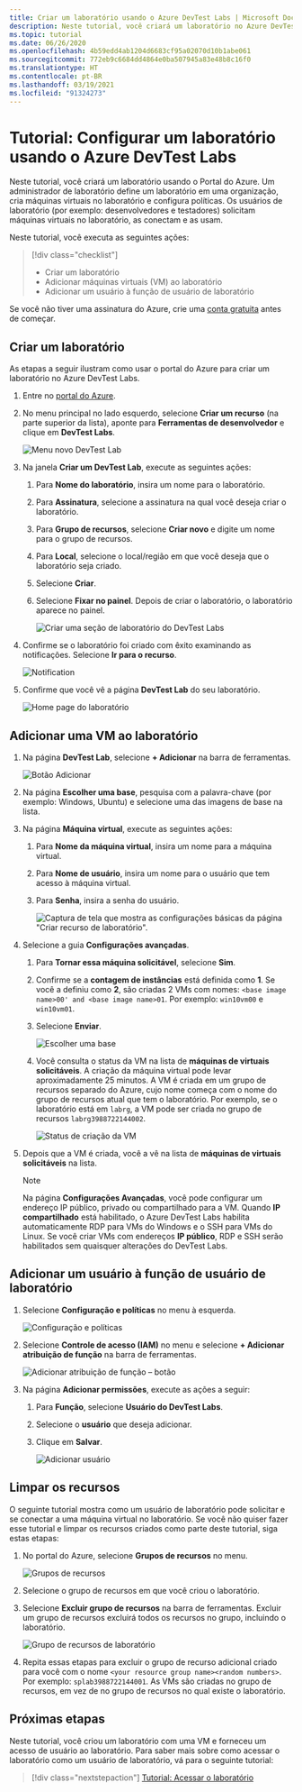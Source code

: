 ```yaml
---
title: Criar um laboratório usando o Azure DevTest Labs | Microsoft Docs
description: Neste tutorial, você criará um laboratório no Azure DevTest Labs usando o portal do Azure. Um administrador de laboratório configura um laboratório, cria VMs no laboratório e configura políticas.
ms.topic: tutorial
ms.date: 06/26/2020
ms.openlocfilehash: 4b59edd4ab1204d6683cf95a02070d10b1abe061
ms.sourcegitcommit: 772eb9c6684dd4864e0ba507945a83e48b8c16f0
ms.translationtype: HT
ms.contentlocale: pt-BR
ms.lasthandoff: 03/19/2021
ms.locfileid: "91324273"
---
```

# <a name="tutorial-set-up-a-lab-by-using-azure-devtest-labs"></a>Tutorial: Configurar um laboratório usando o Azure DevTest Labs
Neste tutorial, você criará um laboratório usando o Portal do Azure. Um administrador de laboratório define um laboratório em uma organização, cria máquinas virtuais no laboratório e configura políticas. Os usuários de laboratório (por exemplo: desenvolvedores e testadores) solicitam máquinas virtuais no laboratório, as conectam e as usam. 

Neste tutorial, você executa as seguintes ações:

> [!div class="checklist"]
> * Criar um laboratório
> * Adicionar máquinas virtuais (VM) ao laboratório
> * Adicionar um usuário à função de usuário de laboratório

Se você não tiver uma assinatura do Azure, crie uma [conta gratuita](https://azure.microsoft.com/free/) antes de começar.

## <a name="create-a-lab"></a>Criar um laboratório
As etapas a seguir ilustram como usar o portal do Azure para criar um laboratório no Azure DevTest Labs. 

1. Entre no [portal do Azure](https://portal.azure.com).
2. No menu principal no lado esquerdo, selecione **Criar um recurso** (na parte superior da lista), aponte para **Ferramentas de desenvolvedor** e clique em **DevTest Labs**. 

    ![Menu novo DevTest Lab](./media/tutorial-create-custom-lab/new-custom-lab-menu.png)
1. Na janela **Criar um DevTest Lab**, execute as seguintes ações: 
    1. Para **Nome do laboratório**, insira um nome para o laboratório. 
    2. Para **Assinatura**, selecione a assinatura na qual você deseja criar o laboratório. 
    3. Para **Grupo de recursos**, selecione **Criar novo** e digite um nome para o grupo de recursos. 
    4. Para **Local**, selecione o local/região em que você deseja que o laboratório seja criado. 
    5. Selecione **Criar**. 
    6. Selecione **Fixar no painel**. Depois de criar o laboratório, o laboratório aparece no painel. 

        ![Criar uma seção de laboratório do DevTest Labs](./media/tutorial-create-custom-lab/create-custom-lab-blade.png)
2. Confirme se o laboratório foi criado com êxito examinando as notificações. Selecione **Ir para o recurso**.  

    ![Notification](./media/tutorial-create-custom-lab/creation-notification.png)
3. Confirme que você vê a página **DevTest Lab** do seu laboratório. 

    ![Home page do laboratório](./media/tutorial-create-custom-lab/lab-home-page.png)

## <a name="add-a-vm-to-the-lab"></a>Adicionar uma VM ao laboratório

1. Na página **DevTest Lab**, selecione **+ Adicionar** na barra de ferramentas. 

    ![Botão Adicionar](./media/tutorial-create-custom-lab/add-vm-to-lab-button.png)
1. Na página **Escolher uma base**, pesquisa com a palavra-chave (por exemplo: Windows, Ubuntu) e selecione uma das imagens de base na lista. 
1. Na página **Máquina virtual**, execute as seguintes ações: 
    1. Para **Nome da máquina virtual**, insira um nome para a máquina virtual. 
    2. Para **Nome de usuário**, insira um nome para o usuário que tem acesso à máquina virtual. 
    3. Para **Senha**, insira a senha do usuário. 

        ![Captura de tela que mostra as configurações básicas da página "Criar recurso de laboratório".](./media/tutorial-create-custom-lab/new-virtual-machine.png)
1. Selecione a guia **Configurações avançadas**.
    1. Para **Tornar essa máquina solicitável**, selecione **Sim**.
    2. Confirme se a **contagem de instâncias** está definida como **1**. Se você a definiu como **2**, são criadas 2 VMs com nomes: `<base image name>00' and <base image name>01`. Por exemplo: `win10vm00` e `win10vm01`.     
    3. Selecione **Enviar**. 

        ![Escolher uma base](./media/tutorial-create-custom-lab/new-vm-advanced-settings.png)
    9. Você consulta o status da VM na lista de **máquinas de virtuais solicitáveis**. A criação da máquina virtual pode levar aproximadamente 25 minutos. A VM é criada em um grupo de recursos separado do Azure, cujo nome começa com o nome do grupo de recursos atual que tem o laboratório. Por exemplo, se o laboratório está em `labrg`, a VM pode ser criada no grupo de recursos `labrg3988722144002`. 

        ![Status de criação da VM](./media/tutorial-create-custom-lab/vm-creation-status.png)
1. Depois que a VM é criada, você a vê na lista de **máquinas de virtuais solicitáveis** na lista. 

    > [!NOTE] 
    > Na página **Configurações Avançadas**, você pode configurar um endereço IP público, privado ou compartilhado para a VM. Quando **IP compartilhado** está habilitado, o Azure DevTest Labs habilita automaticamente RDP para VMs do Windows e o SSH para VMs do Linux. Se você criar VMs com endereços **IP público**, RDP e SSH serão habilitados sem quaisquer alterações do DevTest Labs.  

## <a name="add-a-user-to-the-lab-user-role"></a>Adicionar um usuário à função de usuário de laboratório

1. Selecione **Configuração e políticas** no menu à esquerda. 

    ![Configuração e políticas](./media/tutorial-create-custom-lab/configuration-and-policies-menu.png)
1. Selecione **Controle de acesso (IAM)** no menu e selecione **+ Adicionar atribuição de função** na barra de ferramentas. 

    ![Adicionar atribuição de função – botão](./media/tutorial-create-custom-lab/add-role-assignment-button.png)
1. Na página **Adicionar permissões**, execute as ações a seguir:
    1. Para **Função**, selecione **Usuário do DevTest Labs**. 
    2. Selecione o **usuário** que deseja adicionar. 
    3. Clique em **Salvar**.

        ![Adicionar usuário](./media/tutorial-create-custom-lab/add-user.png)

## <a name="clean-up-resources"></a>Limpar os recursos
O seguinte tutorial mostra como um usuário de laboratório pode solicitar e se conectar a uma máquina virtual no laboratório. Se você não quiser fazer esse tutorial e limpar os recursos criados como parte deste tutorial, siga estas etapas: 

1. No portal do Azure, selecione **Grupos de recursos** no menu. 

    ![Grupos de recursos](./media/tutorial-create-custom-lab/resource-groups.png)
1. Selecione o grupo de recursos em que você criou o laboratório. 
1. Selecione **Excluir grupo de recursos** na barra de ferramentas. Excluir um grupo de recursos excluirá todos os recursos no grupo, incluindo o laboratório. 

    ![Grupo de recursos de laboratório](./media/tutorial-create-custom-lab/lab-resource-group.png)
1. Repita essas etapas para excluir o grupo de recurso adicional criado para você com o nome `<your resource group name><random numbers>`. Por exemplo: `splab3988722144001`. As VMs são criadas no grupo de recursos, em vez de no grupo de recursos no qual existe o laboratório. 

## <a name="next-steps"></a>Próximas etapas
Neste tutorial, você criou um laboratório com uma VM e forneceu um acesso de usuário ao laboratório. Para saber mais sobre como acessar o laboratório como um usuário de laboratório, vá para o seguinte tutorial:

> [!div class="nextstepaction"]
> [Tutorial: Acessar o laboratório](tutorial-use-custom-lab.md)

